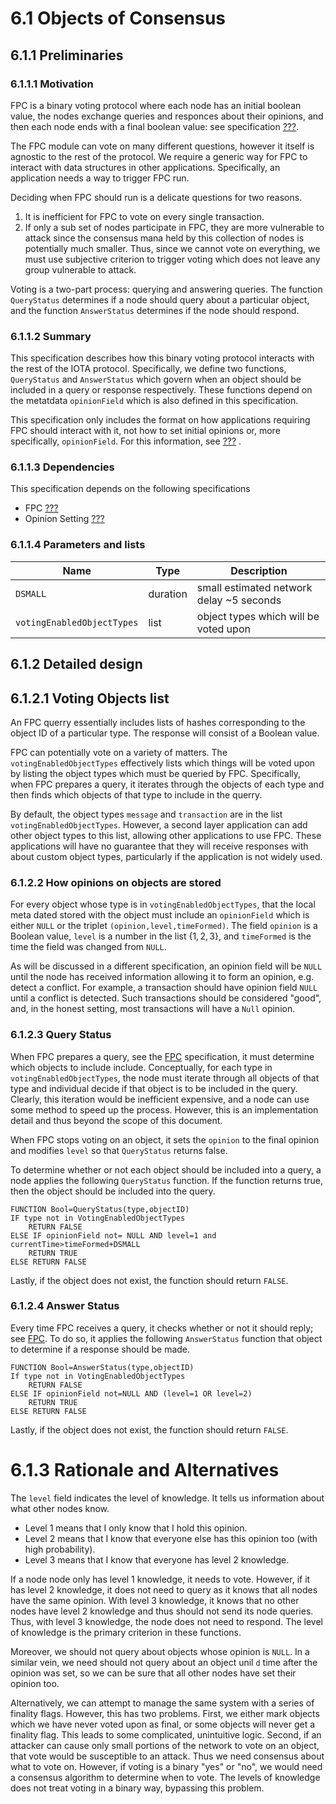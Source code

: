 # 6.1 Objects of Consensus

## 6.1.1 Preliminaries

### 6.1.1.1 Motivation

FPC is a binary voting protocol where each node has an initial boolean value, the nodes exchange queries and responces about their opinions, and then each node ends with a final boolean value: see specification [???]().  

The FPC module can vote on many different questions, however it itself is agnostic to the rest of the protocol.  We require a generic way for FPC to interact with data structures in other applications. Specifically, an application needs a way to trigger FPC run. 

Deciding when FPC should run is a delicate questions for two reasons.
1. It is inefficient for FPC to vote on every single transaction.
2. If only a sub set of nodes participate in FPC, they are more vulnerable to attack since the consensus mana held by this collection of nodes is potentially much smaller.
Thus, since we cannot vote on everything, we must use subjective criterion to trigger voting which does not leave any group vulnerable to attack.  

Voting is a two-part process: querying and answering queries.  The function `QueryStatus` determines if a node should query about a particular object, and the function `AnswerStatus` determines if the node should respond.  

### 6.1.1.2 Summary

This specification describes how this binary voting protocol interacts with the rest of the IOTA protocol.  Specifically, we define two functions, `QueryStatus` and `AnswerStatus` which govern when an object should be included in  a query or response respectively.  These functions depend on the metatdata `opinionField` which is also defined in this specification.  

This specification only includes the format on how applications requiring FPC should interact with it, not how to set initial opinions or, more specifically, `opinionField`.  For this information, see [???]() .

### 6.1.1.3 Dependencies

This specification depends on the following specifications
+ FPC [???]() 
+ Opinion Setting [???]()

### 6.1.1.4 Parameters and lists
| Name | Type |Description |
| -----| ------ | ----------- |
|`DSMALL` | duration | small estimated network delay ~5 seconds| 
| `votingEnabledObjectTypes` | list | object types which will be voted upon|

## 6.1.2 Detailed design


## 6.1.2.1 Voting Objects list

An FPC querry essentially includes lists of hashes corresponding to the object ID of a particular type.  The response will consist of a Boolean value.  

FPC can potentially vote on a variety of matters.  The `votingEnabledObjectTypes` effectively lists which things will be voted upon by listing the object types which must be queried by FPC.  Specifically, when FPC prepares a query, it iterates through the objects of each type and then finds which objects of that type to include in the querry.  

By default, the object types `message` and `transaction` are in the list `votingEnabledObjectTypes`.  However, a second layer application can add other object types to this list, allowing other applications to use FPC. These applications will have no guarantee that they will receive responses with about custom object types, particularly if the application is not widely used.   

### 6.1.2.2 How opinions on objects are stored

For every object whose type is in `votingEnabledObjectTypes`, that the local meta dated stored with the object must include an `opinionField` which is either `NULL`  or the triplet `(opinion,level,timeFormed)`.  The field `opinion` is a Boolean value,  `level` is a number in the list $\{1,2,3\}$, and `timeFormed` is the time the field was changed from `NULL`.

As will be discussed in a different specification, an opinion field will be  `NULL` until the node has received information allowing it to form an opinion, e.g. detect a conflict.  For example,  a transaction should have opinion field  `NULL` until a conflict is detected.  Such transactions should be considered "good", and, in the honest setting, most transactions will have a `Null` opinion. 

### 6.1.2.3 Query Status

When FPC prepares a query, see the [FPC](link) specification, it must determine which objects to include include.  Conceptually, for each type in `votingEnabledObjectTypes`, the node must iterate through all objects of that type and individual decide if that object is to be included in the query. Clearly, this iteration would be inefficient expensive, and a node can use some method to speed up the process.  However, this is an implementation detail and thus beyond the scope of this document.

When FPC stops voting on an object, it sets the `opinion` to the  final opinion and modifies `level` so that `QueryStatus` returns false.

To determine whether or not each object should be included into a query, a node applies the following `QueryStatus` function.  If the function returns true, then the object should be included into the query.
```vbnet
FUNCTION Bool=QueryStatus(type,objectID)
IF type not in VotingEnabledObjectTypes
    RETURN FALSE
ELSE IF opinionField not= NULL AND level=1 and currentTime>timeFormed+DSMALL
    RETURN TRUE
ELSE RETURN FALSE      
```
Lastly, if the object does not exist, the function should return `FALSE`.
### 6.1.2.4 Answer Status

Every time FPC receives a query, it checks whether or not it should reply; see [FPC](Link).  To do so, it applies the following  `AnswerStatus` function that object to determine if a response should be made.

```vbnet
FUNCTION Bool=AnswerStatus(type,objectID)
If type not in VotingEnabledObjectTypes
    RETURN FALSE
ELSE IF opinionField not=NULL AND (level=1 OR level=2) 
    RETURN TRUE
ELSE RETURN FALSE 
```
Lastly, if the object does not exist, the function should return `FALSE`.


# 6.1.3 Rationale and Alternatives

The `level` field indicates the level of knowledge. It tells us information about what other nodes know.
* Level 1 means that I only know that I hold this opinion.
* Level 2 means that I know that everyone else has this opinion too (with high probability).
* Level 3 means that I know that everyone has level 2 knowledge.

If a node node only has level 1 knowledge, it needs to vote.  However, if it has level 2 knowledge, it does not need to query as it knows that all nodes have the same opinion. With level 3 knowledge, it knows that no other nodes have level 2 knowledge and thus should not send its node queries.  Thus, with level 3 knowledge, the node does not need to respond. The level of knowledge is the primary criterion in these functions.  

Moreover, we should not query about objects whose opinion is `NULL`. In a similar vein, we need should not query about an object unil `d` time after the opinion was set, so we can be sure that all other nodes have set their opinion too. 

Alternatively, we can attempt to manage the same system with a series of finality flags.  However, this has two problems.  First,  we either mark objects which we have never voted upon as final, or some objects will never get a finality flag.  This leads to some complicated, unintuitive logic. 
Second, if an attacker can cause only small portions of the network to vote on an object, that vote would be susceptible to an attack.  Thus we need consensus about what to vote on. However, if voting is a binary "yes" or "no", we would need a consensus algorithm to determine when to vote.  The levels of knowledge does not treat voting in a binary way, bypassing this problem.  
